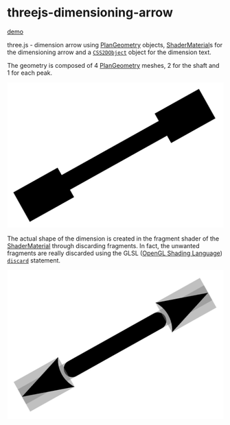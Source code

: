 # threejs-dimensioning-arrow

[demo](https://roomle.github.io/threejs-dimensioning-arrow/dist/client/)

three.js - dimension arrow using [PlanGeometry](https://threejs.org/docs/#api/en/geometries/PlaneGeometry) objects, [ShaderMaterial](https://threejs.org/docs/#api/en/materials/ShaderMaterial)s for the dimensioning arrow and a [`CSS2DObject`](https://threejs.org/docs/#examples/en/renderers/CSS2DRenderer) object for the dimension text.

The geometry is composed of 4 [PlanGeometry](https://threejs.org/docs/#api/en/geometries/PlaneGeometry)  meshes, 2 for the shaft and 1 for each peak.

![geometry](./docs/dimensioning-arrow-geometry.png)

The actual shape of the dimension is created in the fragment shader of the [ShaderMaterial](https://threejs.org/docs/#api/en/materials/ShaderMaterial) through discarding fragments. In fact, the unwanted fragments are really discarded using the GLSL ([OpenGL Shading Language](https://www.khronos.org/opengl/wiki/OpenGL_Shading_Language)) [`discard`](https://www.khronos.org/opengl/wiki/Core_Language_(GLSL)#Control_flow) statement.

![shader](./docs/dimensioning-arrow-shape.png)
